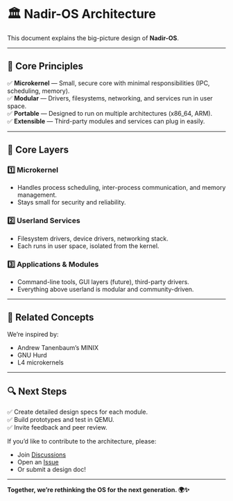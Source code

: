 # 🏛️ Nadir-OS Architecture

This document explains the big-picture design of **Nadir-OS**.

---

## 🧩 Core Principles

✅ **Microkernel** — Small, secure core with minimal responsibilities (IPC, scheduling, memory).  
✅ **Modular** — Drivers, filesystems, networking, and services run in user space.  
✅ **Portable** — Designed to run on multiple architectures (x86_64, ARM).  
✅ **Extensible** — Third-party modules and services can plug in easily.

---

## 🔹 **Core Layers**

### 1️⃣ Microkernel
- Handles process scheduling, inter-process communication, and memory management.
- Stays small for security and reliability.

### 2️⃣ Userland Services
- Filesystem drivers, device drivers, networking stack.
- Each runs in user space, isolated from the kernel.

### 3️⃣ Applications & Modules
- Command-line tools, GUI layers (future), third-party drivers.
- Everything above userland is modular and community-driven.

---

## 🔗 Related Concepts

We’re inspired by:
- Andrew Tanenbaum’s MINIX
- GNU Hurd
- L4 microkernels

---

## 🔍 Next Steps

✅ Create detailed design specs for each module.  
✅ Build prototypes and test in QEMU.  
✅ Invite feedback and peer review.

If you’d like to contribute to the architecture, please:
- Join [Discussions](../../discussions)
- Open an [Issue](../../issues)
- Or submit a design doc!

---

**Together, we’re rethinking the OS for the next generation. 🌍✨**
